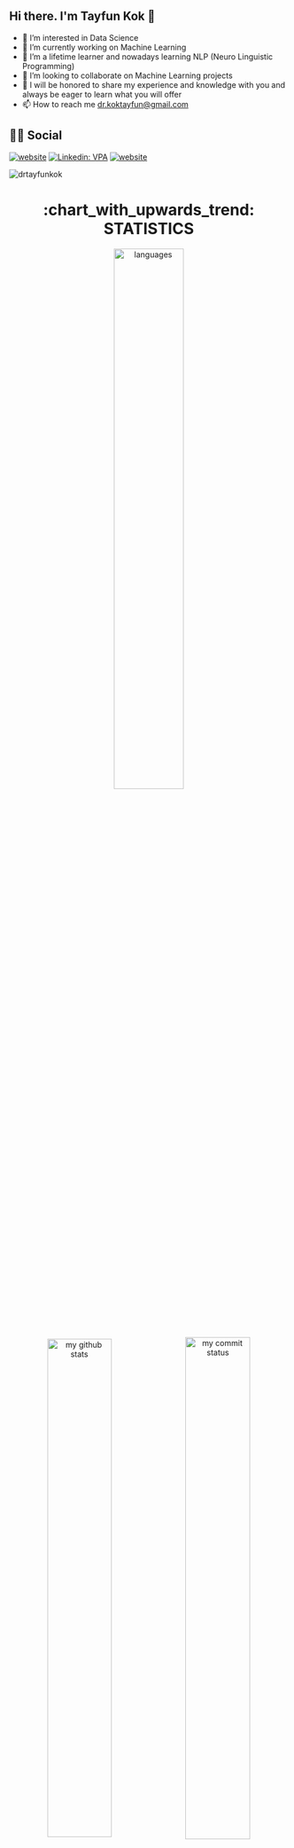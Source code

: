 ## Hi there. I'm Tayfun Kok 👋

- 👀 I’m interested in Data Science
- 🔭 I’m currently working on Machine Learning
- 🌱 I’m a lifetime learner and nowadays learning NLP (Neuro Linguistic Programming)
- 💞️ I’m looking to collaborate on Machine Learning projects
- 💬 I will be honored to share my experience and knowledge with you and always be eager to learn what you will offer  
- 📫 How to reach me dr.koktayfun@gmail.com

## 👨👩 Social

[![website](https://img.shields.io/badge/gmail-f1f2f6.svg?&style=for-the-badge&logo=gmail&logoColor=red)](mailto:dr.koktayfun@gmail.com)
[![Linkedin: VPA](https://img.shields.io/badge/linkedin-%230077B5.svg?&style=for-the-badge&logo=linkedin&logoColor=white)](https://www.linkedin.com/in/drtayfunkok/)
[![website](https://img.shields.io/badge/%20-kaggle-blue?&style=for-the-badge&logoColor=white)](https://www.kaggle.com/drtayfunkok)
<p align="left"> <img src="https://komarev.com/ghpvc/?username=drtayfunkok" alt="drtayfunkok" /> </p>


<div align="center"> <h1 align="center"> :chart_with_upwards_trend: STATISTICS </h1> </div>

</p align="center">
<p align="center"><img align="center" src="https://github-readme-stats.vercel.app/api/top-langs/?username=drtayfunkok&theme=algolia&layout=compact" alt="languages" width="50%" >
</p>
<p align="center">
<img align="center" src="https://github-readme-stats.vercel.app/api?username=drtayfunkok&count_private=true&theme=algolia&show_icons=true&hide_border=true" alt="my github stats" width="48%"/>&nbsp;
<img align="center" src="https://github-readme-streak-stats.herokuapp.com/?user=drtayfunkok&theme=algolia" alt="my commit status" width="48.2%"/>
</p>


